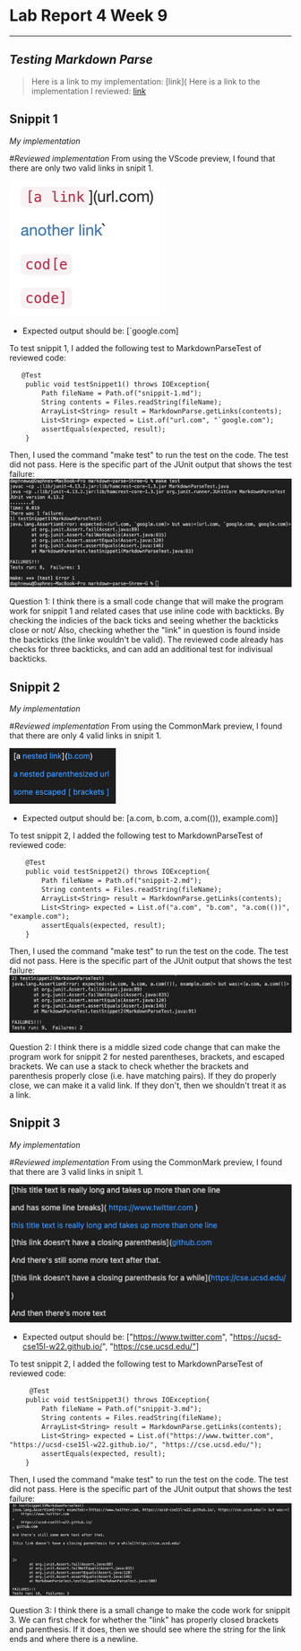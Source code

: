# Lab Report 4 Week 9
---
## *Testing Markdown Parse*
> Here is a link to my implementation: [link](
> Here is a link to the implementation I reviewed: [link](https://github.com/Shree-G/markdown-parse)


## Snippit 1
*My implementation*




#*Reviewed implementation*
From using the VScode preview, I found that there are only two valid links in snipit 1.

![Image](photos/previews1.png)
* Expected output should be: [`google.com]

To test snippit 1, I added the following test to MarkdownParseTest of reviewed code:
```
   @Test
    public void testSnippet1() throws IOException{
        Path fileName = Path.of("snippit-1.md");
	    String contents = Files.readString(fileName);
        ArrayList<String> result = MarkdownParse.getLinks(contents);
        List<String> expected = List.of("url.com", "`google.com");
        assertEquals(expected, result);
    }
```

Then, I used the command "make test" to run the test on the code. The test did not pass. Here is the specific part of the JUnit output that shows the test failure:
![Image](photos/reviews1.png)

Question 1: 
I think there is a small code change that will make the program work for snippit 1 and related cases that use inline code with backticks. By checking the indicies of the back ticks and seeing whether the backticks close or not/ Also, checking whether the "link" in question is found inside the backticks (the linke wouldn't be valid). The reviewed code already has checks for three backticks, and can add an additional test for indivisual backticks.


## Snippit 2
*My implementation*



#*Reviewed implementation*
From using the CommonMark preview, I found that there are only 4 valid links in snipit 1.

![Image](photos/previews2.png)
* Expected output should be: [a.com, b.com, a.com(()), example.com)]

To test snippit 2, I added the following test to MarkdownParseTest of reviewed code:
```
    @Test
    public void testSnippet2() throws IOException{
        Path fileName = Path.of("snippit-2.md");
	    String contents = Files.readString(fileName);
        ArrayList<String> result = MarkdownParse.getLinks(contents);
        List<String> expected = List.of("a.com", "b.com", "a.com(())", "example.com");
        assertEquals(expected, result);
    }
```

Then, I used the command "make test" to run the test on the code. The test did not pass. Here is the specific part of the JUnit output that shows the test failure:
![Image](photos/reviews2.png)

Question 2: I think there is a middle sized code change that can make the program work for snippit 2 for nested parentheses, brackets, and escaped brackets. We can use a stack to check whether the brackets and parenthesis properly close (i.e. have matching pairs). If they do properly close, we can make it a valid link. If they don't, then we shouldn't treat it as a link.


## Snippit 3
*My implementation*



#*Reviewed implementation*
From using the CommonMark preview, I found that there are 3 valid links in snipit 1.

![Image](photos/previews3.png)
* Expected output should be: ["https://www.twitter.com", "https://ucsd-cse15l-w22.github.io/", "https://cse.ucsd.edu/"]

To test snippit 2, I added the following test to MarkdownParseTest of reviewed code:
```
     @Test
    public void testSnippet3() throws IOException{
        Path fileName = Path.of("snippit-3.md");
	    String contents = Files.readString(fileName);
        ArrayList<String> result = MarkdownParse.getLinks(contents);
        List<String> expected = List.of("https://www.twitter.com", "https://ucsd-cse15l-w22.github.io/", "https://cse.ucsd.edu/");
        assertEquals(expected, result);
    }
```

Then, I used the command "make test" to run the test on the code. The test did not pass. Here is the specific part of the JUnit output that shows the test failure:
![Image](photos/reviews3.png)

Question 3: I think there is a small change to make the code work for snippit 3. We can first check for whether the "link" has properly closed brackets and parenthesis. If it does, then we should see where the string for the link ends and where there is a newline. 





